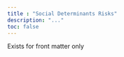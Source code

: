 ```yaml
---
title : "Social Determinants Risks"
description: "..."
toc: false
---
```


Exists for front matter only
